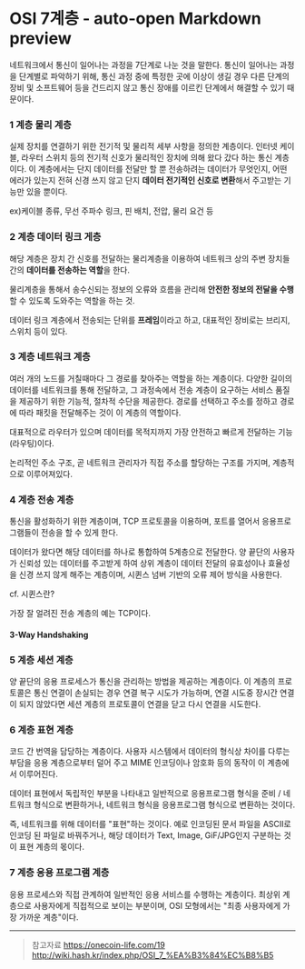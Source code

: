 # OSI 7계층 - auto-open Markdown preview

네트워크에서 통신이 일어나는 과정을 7단계로 나눈 것을 말한다.
통신이 일어나는 과정을 단계별로 파악하기 위해, 통신 과정 중에 특정한 곳에 이상이 생길 경우 다른 단계의 장비 및 소프트웨어 등을 건드리지 않고 통신 장애를 이르킨 단계에서 해결할 수 있기 때문이다.

### 1 계층 물리 계층

실제 장치를 연결하기 위한 전기적 및 물리적 세부 사항을 정의한 계층이다.
인터넷 케이블, 라우터 스위치 등의 전기적 신호가 물리적인 장치에 의해 왔다 갔다 하는 통신 계층이다.
이 계층에서는 단지 데이터를 전달만 할 뿐 전송하려는 데이터가 무엇인지, 어떤 에러가 있는지 전혀 신경 쓰지 않고 단지 **데이터 전기적인 신호로 변환**해서 주고받는 기능만 있을 뿐이다.

ex)케이블 종류, 무선 주파수 링크, 핀 배치, 전압, 물리 요건 등

### 2 계층 데이터 링크 게층

해당 계층은 장치 간 신호를 전달하는 물리계층을 이용하여 네트워크 상의 주변 장치들 간의 **데이터를 전송하는 역할**을 한다.

물리계층을 통해서 송수신되는 정보의 오류와 흐름을 관리해 **안전한 정보의 전달을 수행**할 수 있도록 도와주는 역할을 하는 것.

데이터 링크 계층에서 전송되는 단위를 **프레임**이라고 하고, 대표적인 장비로는 브리지, 스위치 등이 있다.

### 3 계층 네트워크 계층

여러 개의 노드를 거칠때마다 그 경로를 찾아주는 역할을 하는 계층이다. 다양한 길이의 데이터를 네트워크를 통해 전달하고, 그 과정속에서 전송 계층이 요구하는 서비스 품질을 제공하기 위한 기능적, 절차적 수단을 제공한다. 경로를 선택하고 주소를 정하고 경로에 따라 패킷을 전달해주는 것이 이 계층의 역할이다.

대표적으로 라우터가 있으며 데이터를 목적지까지 가장 안전하고 빠르게 전달하는 기능(라우팅)이다.

논리적인 주소 구조, 곧 네트워크 관리자가 직접 주소를 할당하는 구조를 가지며, 계층적으로 이루어져있다.

### 4 계층 전송 계층

통신을 활성화하기 위한 계층이며, TCP 프로토콜을 이용하며, 포트를 열어서 응용프로그램들이 전송을 할 수 있게 한다.

데이터가 왔다면 해당 데이터를 하나로 통합하여 5계층으로 전달한다. 양 끝단의 사용자가 신뢰성 있는 데이터를 주고받게 하여 상위 계층이 데이터 전달의 유효성이나 효율성을 신경 쓰지 않게 해주는 계층이며, 시퀸스 넘버 기반의 오류 제어 방식을 사용한다.

cf. 시퀸스란?

가장 잘 얼려진 전송 계층의 예는 TCP이다.

#### 3-Way Handshaking

### 5 계층 세션 계층

양 끝단의 응용 프로세스가 통신을 관리하는 방법을 제공하는 계층이다. 이 계층의 프로토콜은 통신 연결이 손실되는 경우 연결 복구 시도가 가능하며, 연결 시도중 장시간 연결이 되지 않았다면 세션 계층의 프로토콜이 연결을 닫고 다시 연결을 시도한다.

### 6 계층 표현 계층

코드 간 번역을 담당하는 계층이다. 사용자 시스템에서 데이터의 형식상 차이를 다루는 부담을 응용 계층으로부터 덜어 주고 MIME 인코딩이나 암호화 등의 동작이 이 계층에서 이루어진다.

데이터 표현에서 독립적인 부분을 나타내고 일반적으로 응용프로그램 형식을 준비 / 네트워크 형식으로 변환하거나, 네트워크 형식을 응용프로그램 형식으로 변환하는 것이다.

즉, 네트워크를 위해 데이터를 "표현"하는 것이다. 예로 인코딩된 문서 파일을 ASCII로 인코딩 된 파일로 바꿔주거나, 해당 데이터가 Text, Image, GiF/JPG인지 구분하는 것이 표현 계층의 몫이다.

### 7 계층 응용 프로그램 계층

응용 프로세스와 직접 관계하여 일반적인 응용 서비스를 수행하는 계층이다. 최상위 계층으로 사용자에게 직접적으로 보이는 부분이며, OSI 모형에서는 "최종 사용자에게 가장 가까운 계층"이다.

---

> 참고자료
> https://onecoin-life.com/19
> http://wiki.hash.kr/index.php/OSI_7_%EA%B3%84%EC%B8%B5
